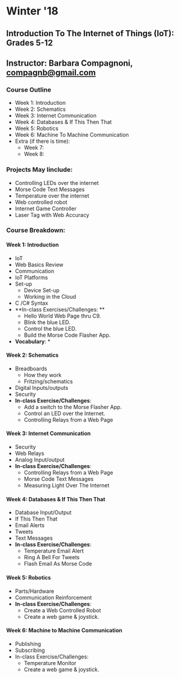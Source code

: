 # Winter '18
## Introduction To The Internet of Things (IoT): Grades 5-12
## Instructor: Barbara Compagnoni, compagnb@gmail.com

### Course Outline
* Week 1: Introduction
* Week 2: Schematics
* Week 3: Internet Communication
* Week 4: Databases & If This Then That
* Week 5: Robotics
* Week 6: Machine To Machine Communication
* Extra (if there is time):
    * Week 7:
    * Week 8: 

### Projects May Iinclude:
* Controlling LEDs over the internet
* Morse Code Text Messages
* Temperature over the internet
* Web controlled robot
* Internet Game Controller
* Laser Tag with Web Accuracy


### Course Breakdown:

#### Week 1: Introduction
* IoT 
* Web Basics Review
* Communication
* IoT Platforms
* Set-up
    * Device Set-up
    * Working in the Cloud 
* C /C# Syntax
* **In-class Exercises/Challenges: **
    * Hello World Web Page thru C9.
    * Blink the blue LED.
    * Control the blue LED.
    * Build the Morse Code Flasher App.
* **Vocabulary**:
    * 

#### Week 2: Schematics
* Breadboards 
    * How they work
    * Fritzing/schematics
* Digital Inputs/outputs
* Security
* **In-class Exercise/Challenges**:
    * Add a switch to the Morse Flasher App.
    * Control an LED over the Internet.
    * Controlling Relays from a Web Page

#### Week 3: Internet Communication
* Security
* Web Relays
* Analog Input/output
* **In-class Exercise/Challenges**:
    * Controlling Relays from a Web Page
    * Morse Code Text Messages
    * Measuring Light Over The Internet

#### Week 4: Databases & If This Then That
* Database Input/Output
* If This Then That 
* Email Alerts
* Tweets
* Text Messages
* **In-class Exercise/Challenges**:
    * Temperature Email Alert
    * Ring A Bell For Tweets
    * Flash Email As Morse Code

#### Week 5: Robotics
* Parts/Hardware
* Communication Reinforcement
* **In-class Exercise/Challenges**:
    * Create a Web Controlled Robot 
    * Create a web game & joystick.


#### Week 6: Machine to Machine Communication
* Publishing
* Subscribing
* In-class Exercise/Challenges:
    * Temperature Monitor
    * Create a web game & joystick.




